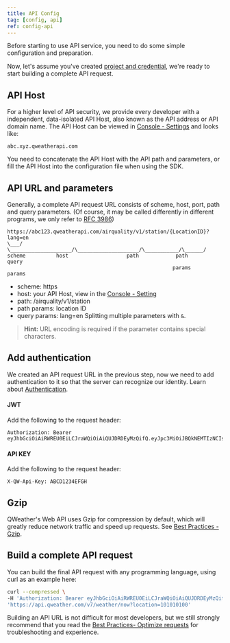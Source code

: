 ```yaml
---
title: API Config
tag: [config, api]
ref: config-api
---
```


Before starting to use API service, you need to do some simple configuration and preparation.

Now, let's assume you've created [project and credential](/en/docs/configuration/project-and-key/), we're ready to start building a complete API request.

## API Host

For a higher level of API security, we provide every developer with a independent, data-isolated API Host, also known as the API address or API domain name. The API Host can be viewed in [Console - Settings](https://console.qweather.com/setting) and looks like:

```
abc.xyz.qweatherapi.com
```

You need to concatenate the API Host with the API path and parameters, or fill the API Host into the configuration file when using the SDK.

## API URL and parameters

Generally, a complete API request URL consists of scheme, host, port, path and query parameters. (Of course, it may be called differently in different programs, we only refer to [RFC 3986](https://www.rfc-editor.org/rfc/rfc3986))

```
https://abc123.qweatherapi.com/airquality/v1/station/{LocationID}?lang=en
\___/   \____________________/\____________________/\___________/\______/
scheme          host                   path            path       query
                                                      params      params 
```

- scheme: https
- host: your API Host, view in the [Console - Setting](https://console.qweather.com/setting) 
- path: /airquality/v1/station
- path params: location ID
- query params: lang=en Splitting multiple parameters with `&`.

> **Hint:** URL encoding is required if the parameter contains special characters.

## Add authentication

We created an API request URL in the previous step, now we need to add authentication to it so that the server can recognize our identity. Learn about [Authentication](/en/docs/configuration/authentication/).

#### JWT

Add the following to the request header:

```
Authorization: Bearer eyJhbGciOiAiRWREU0EiLCJraWQiOiAiQUJDRDEyMzQifQ.eyJpc3MiOiJBQkNEMTIzNCIsImlhdCI6MTcwMzkxMjQwMCwiZXhwIjoxNzAzOTEyOTQwfQ.MEQCIFGLmpmAEwuhB74mR04JWg_odEau6KYHYLRXs8Bp_miIAiBMU5O13vnv9ieEBSK71v4UULMI4K5T9El6bCxBkW4BdA
```

#### API KEY

Add the following to the request header:

```
X-QW-Api-Key: ABCD1234EFGH
```

## Gzip

QWeather's Web API uses Gzip for compression by default, which will greatly reduce network traffic and speed up requests. See [Best Practices - Gzip](/en/docs/best-practices/gzip/).

## Build a complete API request 

You can build the final API request with any programming language, using curl as an example here:

```bash
curl --compressed \
-H 'Authorization: Bearer eyJhbGciOiAiRWREU0EiLCJraWQiOiAiQUJDRDEyMzQifQ.eyJpc3MiOiJBQkNEMTIzNCIsImlhdCI6MTcwMzkxMjQwMCwiZXhwIjoxNzAzOTEyOTQwfQ.MEQCIFGLmpmAEwuhB74mR04JWg_odEau6KYHYLRXs8Bp_miIAiBMU5O13vnv9ieEBSK71v4UULMI4K5T9El6bCxBkW4BdA' \
'https://api.qweather.com/v7/weather/now?location=101010100'
```

Building an API URL is not difficult for most developers, but we still strongly recommend that you read the [Best Practices- Optimize requests](/en/docs/best-practices/optimize-requests/) for troubleshooting and experience.